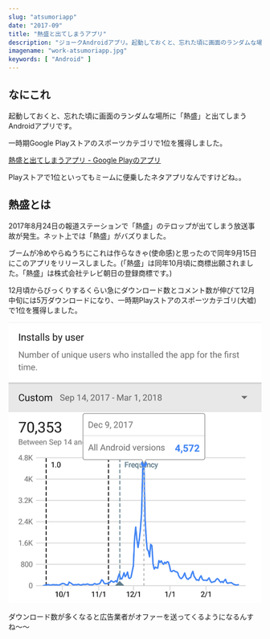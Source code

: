 ```yaml
---
slug: "atsumoriapp"
date: "2017-09"
title: "熱盛と出てしまうアプリ"
description: "ジョークAndroidアプリ。起動しておくと、忘れた頃に画面のランダムな場所に「熱盛」と出てしまう。一時期Playストアのスポーツカテゴリ(大嘘)で1位を獲得しました。"
imagename: "work-atsumoriapp.jpg"
keywords: [ "Android" ]
---
```


## なにこれ

起動しておくと、忘れた頃に画面のランダムな場所に「熱盛」と出てしまうAndroidアプリです。

一時期Google Playストアのスポーツカテゴリで1位を獲得しました。

[熱盛と出てしまうアプリ - Google Playのアプリ](https://play.google.com/store/apps/details?id=net.iciclize.atsumori)

Playストアで1位といってもミームに便乗したネタアプリなんですけどね。。

## 熱盛とは

2017年8月24日の報道ステーションで「熱盛」のテロップが出てしまう放送事故が発生。ネット上では「熱盛」がバズりました。

ブームが冷めやらぬうちにこれは作らなきゃ(使命感)と思ったので同年9月15日にこのアプリをリリースしました。(「熱盛」は同年10月頃に商標出願されました。「熱盛」は株式会社テレビ朝日の登録商標です。)

12月頃からびっくりするくらい急にダウンロード数とコメント数が伸びて12月中旬には5万ダウンロードになり、一時期Playストアのスポーツカテゴリ(大嘘)で1位を獲得しました。

![](./work-atsumoriapp-installs.png)

ダウンロード数が多くなると広告業者がオファーを送ってくるようになるんすね〜〜
